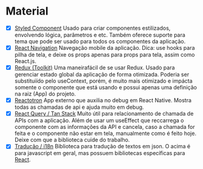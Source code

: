 # Material

- [x] [Styled Component](https://styled-components.com/)
      Usado para criar componentes estilizados, envolvendo lógica, parâmetros e etc. Também oferece suporte para tema que pode ser usado para todos os componentes da aplicação.
- [x] [React Navigation](https://reactnavigation.org/)
      Navegação mobile da aplicação. Dica: use hooks para pilha de tela, e deixe os props apenas para props para tela, assim como React.js.
- [x] [Redux (Toolkit)](https://redux-toolkit.js.org/)
      Uma maneirafácil de se usar Redux. Usado para gerenciar estado global da aplicação de forma otimizada. Poderia ser substituiído pelo useContext, porém, é muito mais otimizado e impácta somente o componente que está usando e possui apenas uma definição na raiz (App) do projeto.
- [x] [Reactotron](https://github.com/infinitered/reactotron)
      App externo que auxilia no debug em React Native. Mostra todas as chamadas de api e ajuda muito em debug.
- [x] [React Query / Tan Stack](https://tanstack.com/query/latest)
      Muito útil para relacionamento de chamada de APIs com a aplicação. Além de usar um useEffect que reccarrega o componente com as informações da API e cancela, caso a chamada for feita e o componente não estar em tela, manualmente como é feito hoje. Deixe com que a biblioteca cuide do trabalho.
- [x] [Tradução / i18n](https://www.npmjs.com/package/i18n)
      Biblioteca para tradução de textos em json. O acima é para javascript em geral, mas possuem bibliotecas específicas para [React](https://locize.com/blog/react-i18next/).
